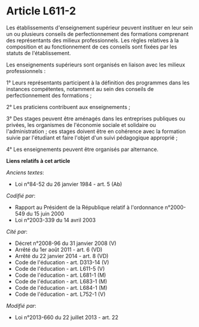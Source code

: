 # Article L611-2

Les établissements d'enseignement supérieur peuvent instituer en leur sein un ou plusieurs conseils de perfectionnement des
formations comprenant des représentants des milieux professionnels. Les règles relatives à la composition et au
fonctionnement de ces conseils sont fixées par les statuts de l'établissement. 

Les enseignements supérieurs sont organisés en liaison avec les milieux professionnels :

1° Leurs représentants participent à la définition des programmes dans les instances compétentes, notamment au sein des
conseils de perfectionnement des formations ;

2° Les praticiens contribuent aux enseignements ;

3° Des stages peuvent être aménagés dans les entreprises publiques ou privées, les organismes de l'économie sociale et
solidaire ou l'administration ; ces stages doivent être en cohérence avec la formation suivie par l'étudiant et faire l'objet
d'un suivi pédagogique approprié ;

4° Les enseignements peuvent être organisés par alternance.

**Liens relatifs à cet article**

_Anciens textes_:

  - Loi n°84-52 du 26 janvier 1984 - art. 5 (Ab)

_Codifié par_:

  - Rapport au Président de la République relatif à l'ordonnance n°2000-549 du 15 juin 2000
  - Loi n°2003-339 du 14 avril 2003

_Cité par_:

  - Décret n°2008-96 du 31 janvier 2008 (V)
  - Arrêté du 1er août 2011 - art. 6 (VD)
  - Arrêté du 22 janvier 2014 - art. 8 (VD)
  - Code de l'éducation - art. D313-14 (V)
  - Code de l'éducation - art. L611-5 (V)
  - Code de l'éducation - art. L681-1 (M)
  - Code de l'éducation - art. L683-1 (M)
  - Code de l'éducation - art. L684-1 (M)
  - Code de l'éducation - art. L752-1 (V)

_Modifié par_:

  - Loi n°2013-660 du 22 juillet 2013 - art. 22
